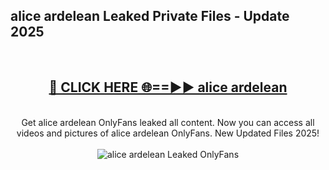 <h2>alice ardelean Leaked Private Files - Update 2025</h2>
<br>
<div align="center">
<h2><a href="https://cliphot.my.id/alice_ardelean" rel="nofollow">🔴 CLICK HERE 🌐==►► alice ardelean</a></h2>
<br>
Get alice ardelean OnlyFans leaked all content. Now you can access all videos and pictures of alice ardelean OnlyFans. New Updated Files 2025!
<br>
<br>
<a href="https://cliphot.my.id/alice_ardelean" rel="nofollow" data-target="animated-image.originalLink"><img src="https://i.ibb.co.com/WyWwxjT/player-gif2.gif" alt="alice ardelean Leaked OnlyFans" style="max-width: 100%; display: inline-block;" data-target="animated-image.originalImage"></a>
</div>
<br>